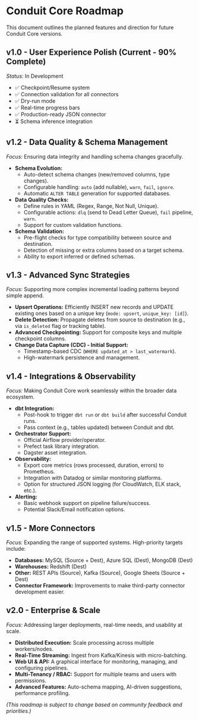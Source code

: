 # Conduit Core Roadmap

This document outlines the planned features and direction for future Conduit Core versions.

## v1.0 - User Experience Polish (Current - 90% Complete)
*Status:* In Development

* ✅ Checkpoint/Resume system
* ✅ Connection validation for all connectors
* ✅ Dry-run mode
* ✅ Real-time progress bars
* ✅ Production-ready JSON connector
* ⏳ Schema inference integration 

## v1.2 - Data Quality & Schema Management 
*Focus:* Ensuring data integrity and handling schema changes gracefully.

* **Schema Evolution:**
    * Auto-detect schema changes (new/removed columns, type changes).
    * Configurable handling: `auto` (add nullable), `warn`, `fail`, `ignore`.
    * Automatic `ALTER TABLE` generation for supported databases.
* **Data Quality Checks:**
    * Define rules in YAML (Regex, Range, Not Null, Unique).
    * Configurable actions: `dlq` (send to Dead Letter Queue), `fail` pipeline, `warn`.
    * Support for custom validation functions.
* **Schema Validation:**
    * Pre-flight checks for type compatibility between source and destination.
    * Detection of missing or extra columns based on a target schema.
    * Ability to export inferred or defined schemas.

## v1.3 - Advanced Sync Strategies 
*Focus:* Supporting more complex incremental loading patterns beyond simple append.

* **Upsert Operations:** Efficiently INSERT new records and UPDATE existing ones based on a unique key (`mode: upsert`, `unique_key: [id]`).
* **Delete Detection:** Propagate deletes from source to destination (e.g., via `is_deleted` flag or tracking table).
* **Advanced Checkpointing:** Support for composite keys and multiple checkpoint columns.
* **Change Data Capture (CDC) - Initial Support:**
    * Timestamp-based CDC (`WHERE updated_at > last_watermark`).
    * High-watermark persistence and management.

## v1.4 - Integrations & Observability 
*Focus:* Making Conduit Core work seamlessly within the broader data ecosystem.

* **dbt Integration:**
    * Post-hook to trigger `dbt run` or `dbt build` after successful Conduit runs.
    * Pass context (e.g., tables updated) between Conduit and dbt.
* **Orchestrator Support:**
    * Official Airflow provider/operator.
    * Prefect task library integration.
    * Dagster asset integration.
* **Observability:**
    * Export core metrics (rows processed, duration, errors) to Prometheus.
    * Integration with Datadog or similar monitoring platforms.
    * Option for structured JSON logging (for CloudWatch, ELK stack, etc.).
* **Alerting:**
    * Basic webhook support on pipeline failure/success.
    * Potential Slack/Email notification options.

## v1.5 - More Connectors 
*Focus:* Expanding the range of supported systems. High-priority targets include:

* **Databases:** MySQL (Source + Dest), Azure SQL (Dest), MongoDB (Dest)
* **Warehouses:** Redshift (Dest)
* **Other:** REST APIs (Source), Kafka (Source), Google Sheets (Source + Dest)
* **Connector Framework:** Improvements to make third-party connector development easier.

## v2.0 - Enterprise & Scale 
*Focus:* Addressing larger deployments, real-time needs, and usability at scale.

* **Distributed Execution:** Scale processing across multiple workers/nodes.
* **Real-Time Streaming:** Ingest from Kafka/Kinesis with micro-batching.
* **Web UI & API:** A graphical interface for monitoring, managing, and configuring pipelines.
* **Multi-Tenancy / RBAC:** Support for multiple teams and users with permissions.
* **Advanced Features:** Auto-schema mapping, AI-driven suggestions, performance profiling.

*(This roadmap is subject to change based on community feedback and priorities.)*